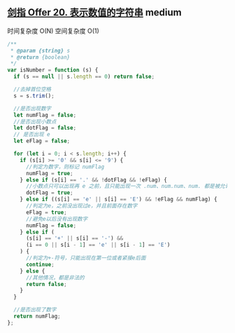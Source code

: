 ## [剑指 Offer 20. 表示数值的字符串](https://leetcode.cn/problems/biao-shi-shu-zhi-de-zi-fu-chuan-lcof/) <Badge type="warning">medium</Badge>

时间复杂度 O(N)
空间复杂度 O(1)

```js
/**
 * @param {string} s
 * @return {boolean}
 */
var isNumber = function (s) {
  if (s == null || s.length == 0) return false;

  //去掉首位空格
  s = s.trim();

  //是否出现数字
  let numFlag = false;
  //是否出现小数点
  let dotFlag = false;
  // 是否出现 e
  let eFlag = false;

  for (let i = 0; i < s.length; i++) {
    if (s[i] >= '0' && s[i] <= '9') {
      //判定为数字，则标记 numFlag
      numFlag = true;
    } else if (s[i] == '.' && !dotFlag && !eFlag) {
      //小数点只可以出现再 e 之前，且只能出现一次 .num、num.num、num. 都是被允许的
      dotFlag = true;
    } else if ((s[i] == 'e' || s[i] == 'E') && !eFlag && numFlag) {
      //判定为e，之前没出现过e，并且前面存在数字
      eFlag = true;
      //避免e以后没有出现数字
      numFlag = false;
    } else if (
      (s[i] == '+' || s[i] == '-') &&
      (i == 0 || s[i - 1] == 'e' || s[i - 1] == 'E')
    ) {
      //判定为+-符号，只能出现在第一位或者紧接e后面
      continue;
    } else {
      //其他情况，都是非法的
      return false;
    }
  }

  //是否出现了数字
  return numFlag;
};
```
